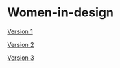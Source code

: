 # Women-in-design

[Version 1](https://dairemcsherry.github.io/women-in-design/index-one.html)

[Version 2](https://dairemcsherry.github.io/women-in-design/index-two.html)


[Version 3](https://dairemcsherry.github.io/women-in-design/index-three.html)

